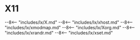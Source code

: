 # X11

--8<-- "includes/lx/X.md"
--8<-- "includes/lx/xhost.md"
--8<-- "includes/lx/xmodmap.md"
--8<-- "includes/lx/Xorg.md"
--8<-- "includes/lx/xrandr.md"
--8<-- "includes/lx/xset.md"
